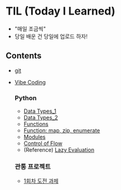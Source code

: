 # TIL (Today I Learned)

-  "매일 조금씩"
- 당일 배운 건 당일에 업로드 하자!

## Contents
- [git](git.md)
- [Vibe Coding](Vibe-Coding.md)
  
  ### Python
  - [Data Types_1](python/data-types_1.md)
  - [Data Types_2](python/data-types_2.md)
  - [Functions](python/function_1.md)
  - [Function: map, zip, enumerate](python/function_2.md)
  - [Modules](python/modules.md)
  - [Control of Flow](python/control-of-flow.md)
  - (Reference) [Lazy Evaluation](python/lazy-evaluation.md)


  ### 관통 프로젝트
  - [1회차 도전 과제](project-01/01.md)